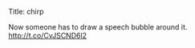 Title: chirp

Now someone has to draw a speech bubble around it. <a href="http://t.co/CvJSCND6l2">http://t.co/CvJSCND6l2</a>
